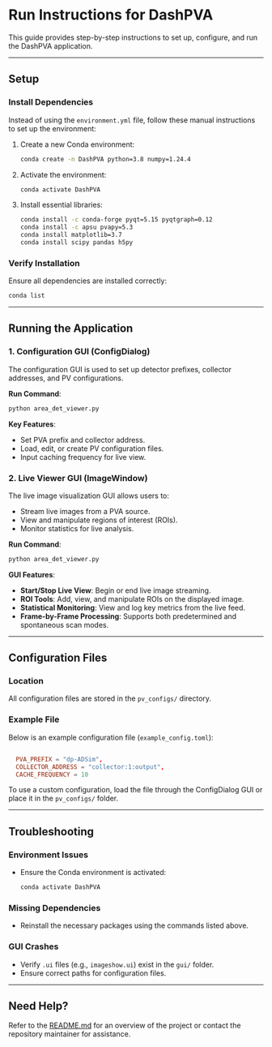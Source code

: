 # Run Instructions for DashPVA

This guide provides step-by-step instructions to set up, configure, and run the DashPVA application.

---

## Setup

### Install Dependencies
Instead of using the `environment.yml` file, follow these manual instructions to set up the environment:

1. Create a new Conda environment:
   ```bash
   conda create -n DashPVA python=3.8 numpy=1.24.4
   ```
2. Activate the environment:
   ```bash
   conda activate DashPVA
   ```
3. Install essential libraries:
   ```bash
   conda install -c conda-forge pyqt=5.15 pyqtgraph=0.12
   conda install -c apsu pvapy=5.3
   conda install matplotlib=3.7
   conda install scipy pandas h5py
   ```

### Verify Installation
Ensure all dependencies are installed correctly:
```bash
conda list
```

---

## Running the Application

### 1. Configuration GUI (ConfigDialog)
The configuration GUI is used to set up detector prefixes, collector addresses, and PV configurations.

**Run Command**:
```bash
python area_det_viewer.py
```

**Key Features**:
- Set PVA prefix and collector address.
- Load, edit, or create PV configuration files.
- Input caching frequency for live view.

### 2. Live Viewer GUI (ImageWindow)
The live image visualization GUI allows users to:
- Stream live images from a PVA source.
- View and manipulate regions of interest (ROIs).
- Monitor statistics for live analysis.

**Run Command**:
```bash
python area_det_viewer.py
```

**GUI Features**:
- **Start/Stop Live View**: Begin or end live image streaming.
- **ROI Tools**: Add, view, and manipulate ROIs on the displayed image.
- **Statistical Monitoring**: View and log key metrics from the live feed.
- **Frame-by-Frame Processing**: Supports both predetermined and spontaneous scan modes.

---

## Configuration Files

### Location
All configuration files are stored in the `pv_configs/` directory.

### Example File
Below is an example configuration file (`example_config.toml`):
```toml

  PVA_PREFIX = "dp-ADSim",
  COLLECTOR_ADDRESS = "collector:1:output",
  CACHE_FREQUENCY = 10

```

To use a custom configuration, load the file through the ConfigDialog GUI or place it in the `pv_configs/` folder.

---

## Troubleshooting

### Environment Issues
- Ensure the Conda environment is activated:
  ```bash
  conda activate DashPVA
  ```

### Missing Dependencies
- Reinstall the necessary packages using the commands listed above.

### GUI Crashes
- Verify `.ui` files (e.g., `imageshow.ui`) exist in the `gui/` folder.
- Ensure correct paths for configuration files.

---

## Need Help?
Refer to the [README.md](README.md) for an overview of the project or contact the repository maintainer for assistance.
